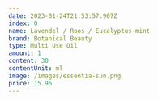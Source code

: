 ```yaml
---
date: 2023-01-24T21:53:57.907Z
index: 0
name: Lavendel / Roos / Eucalyptus-mint
brand: Botanical Beauty
type: Multi Use Oil
amount: 1
content: 30
contentUnit: ml
image: /images/essentia-sun.png
price: 15.96
---
```

